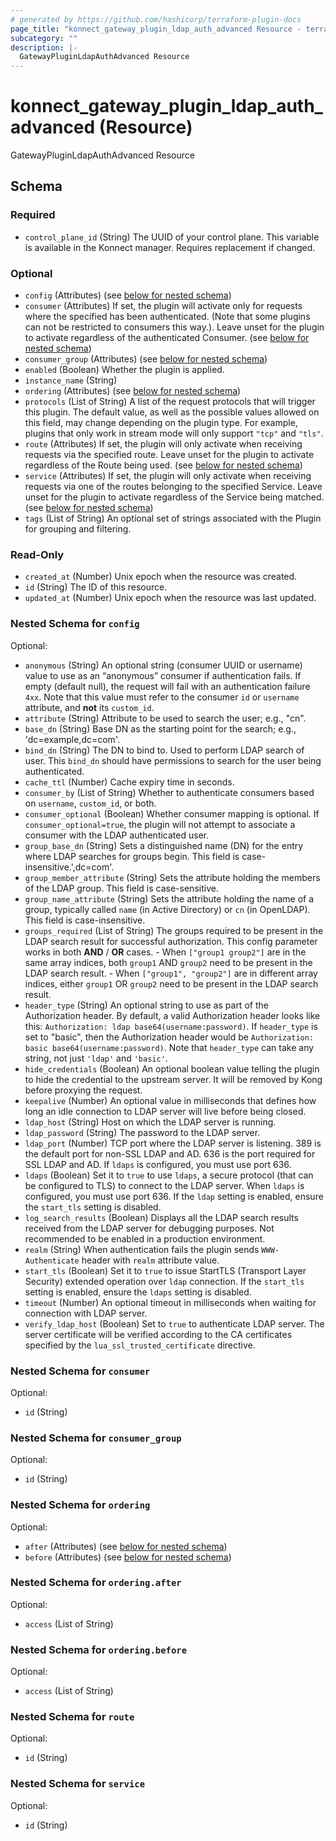 ```yaml
---
# generated by https://github.com/hashicorp/terraform-plugin-docs
page_title: "konnect_gateway_plugin_ldap_auth_advanced Resource - terraform-provider-konnect"
subcategory: ""
description: |-
  GatewayPluginLdapAuthAdvanced Resource
---
```


# konnect_gateway_plugin_ldap_auth_advanced (Resource)

GatewayPluginLdapAuthAdvanced Resource



<!-- schema generated by tfplugindocs -->
## Schema

### Required

- `control_plane_id` (String) The UUID of your control plane. This variable is available in the Konnect manager. Requires replacement if changed.

### Optional

- `config` (Attributes) (see [below for nested schema](#nestedatt--config))
- `consumer` (Attributes) If set, the plugin will activate only for requests where the specified has been authenticated. (Note that some plugins can not be restricted to consumers this way.). Leave unset for the plugin to activate regardless of the authenticated Consumer. (see [below for nested schema](#nestedatt--consumer))
- `consumer_group` (Attributes) (see [below for nested schema](#nestedatt--consumer_group))
- `enabled` (Boolean) Whether the plugin is applied.
- `instance_name` (String)
- `ordering` (Attributes) (see [below for nested schema](#nestedatt--ordering))
- `protocols` (List of String) A list of the request protocols that will trigger this plugin. The default value, as well as the possible values allowed on this field, may change depending on the plugin type. For example, plugins that only work in stream mode will only support `"tcp"` and `"tls"`.
- `route` (Attributes) If set, the plugin will only activate when receiving requests via the specified route. Leave unset for the plugin to activate regardless of the Route being used. (see [below for nested schema](#nestedatt--route))
- `service` (Attributes) If set, the plugin will only activate when receiving requests via one of the routes belonging to the specified Service. Leave unset for the plugin to activate regardless of the Service being matched. (see [below for nested schema](#nestedatt--service))
- `tags` (List of String) An optional set of strings associated with the Plugin for grouping and filtering.

### Read-Only

- `created_at` (Number) Unix epoch when the resource was created.
- `id` (String) The ID of this resource.
- `updated_at` (Number) Unix epoch when the resource was last updated.

<a id="nestedatt--config"></a>
### Nested Schema for `config`

Optional:

- `anonymous` (String) An optional string (consumer UUID or username) value to use as an “anonymous” consumer if authentication fails. If empty (default null), the request will fail with an authentication failure `4xx`. Note that this value must refer to the consumer `id` or `username` attribute, and **not** its `custom_id`.
- `attribute` (String) Attribute to be used to search the user; e.g., "cn".
- `base_dn` (String) Base DN as the starting point for the search; e.g., 'dc=example,dc=com'.
- `bind_dn` (String) The DN to bind to. Used to perform LDAP search of user. This `bind_dn` should have permissions to search for the user being authenticated.
- `cache_ttl` (Number) Cache expiry time in seconds.
- `consumer_by` (List of String) Whether to authenticate consumers based on `username`, `custom_id`, or both.
- `consumer_optional` (Boolean) Whether consumer mapping is optional. If `consumer_optional=true`, the plugin will not attempt to associate a consumer with the LDAP authenticated user.
- `group_base_dn` (String) Sets a distinguished name (DN) for the entry where LDAP searches for groups begin. This field is case-insensitive.',dc=com'.
- `group_member_attribute` (String) Sets the attribute holding the members of the LDAP group. This field is case-sensitive.
- `group_name_attribute` (String) Sets the attribute holding the name of a group, typically called `name` (in Active Directory) or `cn` (in OpenLDAP). This field is case-insensitive.
- `groups_required` (List of String) The groups required to be present in the LDAP search result for successful authorization. This config parameter works in both **AND** / **OR** cases. - When `["group1 group2"]` are in the same array indices, both `group1` AND `group2` need to be present in the LDAP search result. - When `["group1", "group2"]` are in different array indices, either `group1` OR `group2` need to be present in the LDAP search result.
- `header_type` (String) An optional string to use as part of the Authorization header. By default, a valid Authorization header looks like this: `Authorization: ldap base64(username:password)`. If `header_type` is set to "basic", then the Authorization header would be `Authorization: basic base64(username:password)`. Note that `header_type` can take any string, not just `'ldap'` and `'basic'`.
- `hide_credentials` (Boolean) An optional boolean value telling the plugin to hide the credential to the upstream server. It will be removed by Kong before proxying the request.
- `keepalive` (Number) An optional value in milliseconds that defines how long an idle connection to LDAP server will live before being closed.
- `ldap_host` (String) Host on which the LDAP server is running.
- `ldap_password` (String) The password to the LDAP server.
- `ldap_port` (Number) TCP port where the LDAP server is listening. 389 is the default port for non-SSL LDAP and AD. 636 is the port required for SSL LDAP and AD. If `ldaps` is configured, you must use port 636.
- `ldaps` (Boolean) Set it to `true` to use `ldaps`, a secure protocol (that can be configured to TLS) to connect to the LDAP server. When `ldaps` is configured, you must use port 636. If the `ldap` setting is enabled, ensure the `start_tls` setting is disabled.
- `log_search_results` (Boolean) Displays all the LDAP search results received from the LDAP server for debugging purposes. Not recommended to be enabled in a production environment.
- `realm` (String) When authentication fails the plugin sends `WWW-Authenticate` header with `realm` attribute value.
- `start_tls` (Boolean) Set it to `true` to issue StartTLS (Transport Layer Security) extended operation over `ldap` connection. If the `start_tls` setting is enabled, ensure the `ldaps` setting is disabled.
- `timeout` (Number) An optional timeout in milliseconds when waiting for connection with LDAP server.
- `verify_ldap_host` (Boolean) Set to `true` to authenticate LDAP server. The server certificate will be verified according to the CA certificates specified by the `lua_ssl_trusted_certificate` directive.


<a id="nestedatt--consumer"></a>
### Nested Schema for `consumer`

Optional:

- `id` (String)


<a id="nestedatt--consumer_group"></a>
### Nested Schema for `consumer_group`

Optional:

- `id` (String)


<a id="nestedatt--ordering"></a>
### Nested Schema for `ordering`

Optional:

- `after` (Attributes) (see [below for nested schema](#nestedatt--ordering--after))
- `before` (Attributes) (see [below for nested schema](#nestedatt--ordering--before))

<a id="nestedatt--ordering--after"></a>
### Nested Schema for `ordering.after`

Optional:

- `access` (List of String)


<a id="nestedatt--ordering--before"></a>
### Nested Schema for `ordering.before`

Optional:

- `access` (List of String)



<a id="nestedatt--route"></a>
### Nested Schema for `route`

Optional:

- `id` (String)


<a id="nestedatt--service"></a>
### Nested Schema for `service`

Optional:

- `id` (String)
